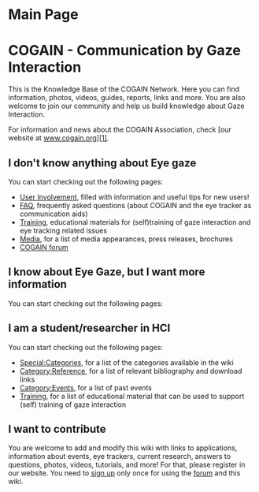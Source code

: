 
# Main Page

# COGAIN - Communication by Gaze Interaction

This is the Knowledge Base of the COGAIN Network. Here you can find information, photos, videos, guides, reports, links and more. You are also welcome to join our community and help us build knowledge about Gaze Interaction. 

For information and news about the COGAIN Association, check [our website at www.cogain.org][1]. 

##  I don't know anything about Eye gaze 

You can start checking out the following pages: 

* [User Involvement][2], filled with information and useful tips for new users! 
* [FAQ][3], frequently asked questions (about COGAIN and the eye tracker as communication aids) 
* [Training][4], educational materials for (self)training of gaze interaction and eye tracking related issues 
* [Media][5], for a list of media appearances, press releases, brochures 
* [COGAIN forum][6]

##  I know about Eye Gaze, but I want more information 

You can start checking out the following pages: 

##  I am a student/researcher in HCI 

You can start checking out the following pages: 

* [Special:Categories][7], for a list of the categories available in the wiki 
* [Category:Reference][8], for a list of relevant bibliography and download links 
* [Category:Events][9], for a list of past events 
* [Training][4], for a list of educational material that can be used to support (self) training of gaze interaction 

##  I want to contribute 

You are welcome to add and modify this wiki with links to applications, information about events, eye trackers, current research, answers to questions, photos, videos, tutorials, and more! For that, please register in our website. You need to [sign up][10] only once for using the [forum][6] and this wiki. 

[1]: http://www.cogain.org
[2]: /main/User_Involvement.md
[3]: /main/FAQ.md
[4]: /main/Training.md
[5]: /main/Media.md
[6]: http://www.cogain.org/forum
[7]: http://wiki.cogain.org/index.php/Special%3ACategories "Special:Categories"
[8]: http://wiki.cogain.org/index.php/Category%3AReference "Category:Reference"
[9]: http://wiki.cogain.org/index.php/Category%3AEvents "Category:Events"
[10]: http://www.cogain.org/user

  
<!--stackedit_data:
eyJoaXN0b3J5IjpbLTIwNzg4OTExNzMsLTEzMDI5OTg3MzQsNT
g2NjYwNzcxLC0xNTg2NjE0NDYyXX0=
-->
<!--stackedit_data:
eyJoaXN0b3J5IjpbMTE4NDIxNzY2MiwyMTMwODk2ODU4LDE2MT
U0MDU5NzldfQ==
-->